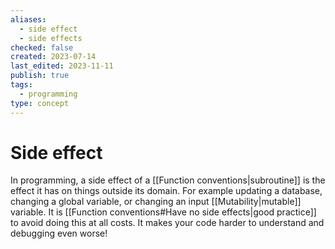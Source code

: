 ```yaml
---
aliases:
  - side effect
  - side effects
checked: false
created: 2023-07-14
last_edited: 2023-11-11
publish: true
tags:
  - programming
type: concept
---
```

# Side effect

In programming, a side effect of a [[Function conventions|subroutine]] is the effect it has on things outside its domain. For example updating a database, changing a global variable, or changing an input [[Mutability|mutable]] variable. It is [[Function conventions#Have no side effects|good practice]] to avoid doing this at all costs. It makes your code harder to understand and debugging even worse!
